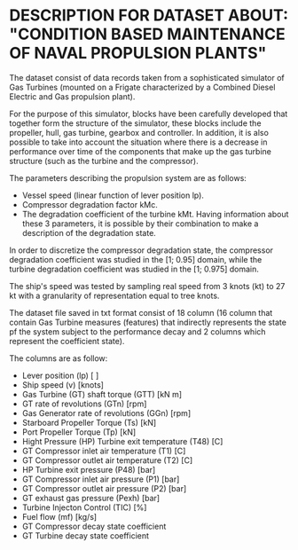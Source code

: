 # DESCRIPTION FOR DATASET ABOUT: "CONDITION BASED MAINTENANCE OF NAVAL PROPULSION PLANTS"


The dataset consist of data records taken from a sophisticated simulator of Gas Turbines (mounted on a Frigate characterized by a Combined Diesel Electric and Gas propulsion plant).

For the purpose of this simulator, blocks have been carefully developed that together form the structure of the simulator, these blocks include the propeller, hull, gas turbine, gearbox and controller. In addition, it is also possible to take into account the situation where there is a decrease in performance over time of the components that make up the gas turbine structure (such as the turbine and the compressor).

The parameters describing the propulsion system are as follows:
- Vessel speed (linear function of lever position lp).
- Compressor degradation factor kMc.
- The degradation coefficient of the turbine kMt.
Having information about these 3 parameters, it is possible by their combination to make a description of the degradation state.

In order to discretize the compressor degradation state, the compressor degradation coefficient was studied in the [1; 0.95] domain, while the turbine degradation coefficient was studied in the [1; 0.975] domain.

The ship's speed was tested by sampling real speed from 3 knots (kt) to 27 kt with a granularity of representation equal to tree knots.

The dataset file saved in txt format consist of 18 column (16 column that contain Gas Turbine measures (features) that indirectly represents the state pf the system subject to the performance decay and 2 columns which represent the coefficient state).


The columns are as follow:
- Lever position (lp) [ ]
- Ship speed (v) [knots]
- Gas Turbine (GT) shaft torque (GTT) [kN m]
- GT rate of revolutions (GTn) [rpm]
- Gas Generator rate of revolutions (GGn) [rpm]
- Starboard Propeller Torque (Ts) [kN]
- Port Propeller Torque (Tp) [kN]
- Hight Pressure (HP) Turbine exit temperature (T48) [C]
- GT Compressor inlet air temperature (T1) [C]
- GT Compressor outlet air temperature (T2) [C]
- HP Turbine exit pressure (P48) [bar]
- GT Compressor inlet air pressure (P1) [bar]
- GT Compressor outlet air pressure (P2) [bar]
- GT exhaust gas pressure (Pexh) [bar]
- Turbine Injecton Control (TIC) [%]
- Fuel flow (mf) [kg/s]
- GT Compressor decay state coefficient
- GT Turbine decay state coefficient







